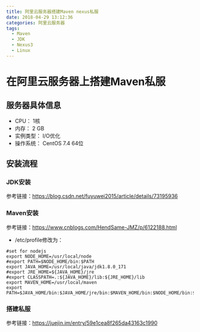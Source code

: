 ```yaml
---
title: 阿里云服务器搭建Maven nexus私服
date: 2018-04-29 13:12:36
categories: 阿里云服务器
tags: 
  - Maven
  - JDK
  - Nexus3
  - Linux
---
```


# 在阿里云服务器上搭建Maven私服  

## 服务器具体信息   

* CPU： 1核 
* 内存： 2 GB 
* 实例类型： I/O优化 
* 操作系统： CentOS 7.4 64位  

## 安装流程  

### JDK安装  

参考链接：<https://blog.csdn.net/fuyuwei2015/article/details/73195936>  

### Maven安装  

参考链接：<https://www.cnblogs.com/HendSame-JMZ/p/6122188.html>  

* /etc/profile修改为：  

```properties
#set for nodejs  
export NODE_HOME=/usr/local/node  
#export PATH=$NODE_HOME/bin:$PATH
export JAVA_HOME=/usr/local/java/jdk1.8.0_171
#export JRE_HOME=${JAVA_HOME}/jre
#export CLASSPATH=.:${JAVA_HOME}/lib:${JRE_HOME}/lib
export MAVEN_HOME=/usr/local/maven
export PATH=$JAVA_HOME/bin:$JAVA_HOME/jre/bin:$MAVEN_HOME/bin:$NODE_HOME/bin:$PATH
```  

### 搭建私服  

参考链接：<https://juejin.im/entry/59e1cea8f265da43163c1990>  

